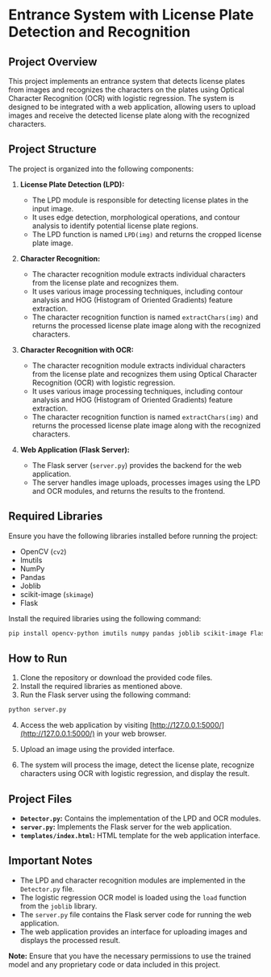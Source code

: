 # Entrance System with License Plate Detection and Recognition

## Project Overview

This project implements an entrance system that detects license plates from images and recognizes the characters on the plates using Optical Character Recognition (OCR) with logistic regression. The system is designed to be integrated with a web application, allowing users to upload images and receive the detected license plate along with the recognized characters.

## Project Structure

The project is organized into the following components:

1. **License Plate Detection (LPD):**
   - The LPD module is responsible for detecting license plates in the input image.
   - It uses edge detection, morphological operations, and contour analysis to identify potential license plate regions.
   - The LPD function is named `LPD(img)` and returns the cropped license plate image.

2. **Character Recognition:**
   - The character recognition module extracts individual characters from the license plate and recognizes them.
   - It uses various image processing techniques, including contour analysis and HOG (Histogram of Oriented Gradients) feature extraction.
   - The character recognition function is named `extractChars(img)` and returns the processed license plate image along with the recognized characters.

3. **Character Recognition with OCR:**
   - The character recognition module extracts individual characters from the license plate and recognizes them using Optical Character Recognition (OCR) with logistic regression.
   - It uses various image processing techniques, including contour analysis and HOG (Histogram of Oriented Gradients) feature extraction.
   - The character recognition function is named `extractChars(img)` and returns the processed license plate image along with the recognized characters.

4. **Web Application (Flask Server):**
   - The Flask server (`server.py`) provides the backend for the web application.
   - The server handles image uploads, processes images using the LPD and OCR modules, and returns the results to the frontend.

## Required Libraries

Ensure you have the following libraries installed before running the project:

- OpenCV (`cv2`)
- Imutils
- NumPy
- Pandas
- Joblib
- scikit-image (`skimage`)
- Flask

Install the required libraries using the following command:

```bash
pip install opencv-python imutils numpy pandas joblib scikit-image Flask
```

## How to Run

1. Clone the repository or download the provided code files.
2. Install the required libraries as mentioned above.
3. Run the Flask server using the following command:

```bash
python server.py
```

4. Access the web application by visiting [http://127.0.0.1:5000/](http://127.0.0.1:5000/) in your web browser.

5. Upload an image using the provided interface.

6. The system will process the image, detect the license plate, recognize characters using OCR with logistic regression, and display the result.

## Project Files

- **`Detector.py`:** Contains the implementation of the LPD and OCR modules.
- **`server.py`:** Implements the Flask server for the web application.
- **`templates/index.html`:** HTML template for the web application interface.

## Important Notes

- The LPD and character recognition modules are implemented in the `Detector.py` file.
- The logistic regression OCR model is loaded using the `load` function from the `joblib` library.
- The `server.py` file contains the Flask server code for running the web application.
- The web application provides an interface for uploading images and displays the processed result.

**Note:** Ensure that you have the necessary permissions to use the trained model and any proprietary code or data included in this project.